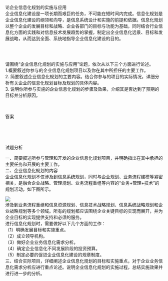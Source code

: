 <div class="detail lh2"><p> 论企业信息化规划的实施与应用<br/>企业信息化建设是一项长期而艰巨的任务，不可能在短时间内完成。信息化规划是企业信息化建设的纲领和向导，是信息系统设计和实施的前提和依据。信息化规划以整个企业的发展目标和战略、企业各部门的目标与功能为基础，同时结合行业信息化方面的实践和对信息技术发展趋势的掌握，制定出企业信息化远景、目标和发展战略，从而达到全面、系统地指导企业信息化建设的目的。</p><br/><br/><p>请围绕“企业信息化规划的实施与应用”论题，依次从以下三个方面进行论述。<br/>1.概要叙述你参与的企业信息化规划项目以及你在其中所担任的主要工作。<br/>2. 简要叙述企业信息化规划的主要内容。结合你参与的项目的实际情况，详细分析有关企业的信息化规划目标及规划的具体内容。<br/>3. 说明你所参与实施的企业信息化规划的步骤及效果，介绍其是否达到了预期的目标并分析原因。<br/></p><br/><br/>答案<br/><p><br/></p><br/><br/>试题分析<br/><p>一、简要叙述所参与管理和开发的企业信息化规划项目，并明确指出在其中承担的主要任务和开展的主要工作。<br/>二、企业信息化规划的内容<br/>企业信息化规划不仅涉及到信息系统规划，同时与企业规划、业务流程建模等紧密相关，是融合企业战略、管理规划、业务流程重组等内容的“业务+管理+技术”的规划活动，如下图所示。<br/></p><p>
<img src="https://lstatic.xisaiwang.com/tiku/UploadFiles/2013-8/829_631405.jpg"/><br/>
涉及到业务流程重组和信息资源规划、信息技术战略规划、信息系统战略规划和企业战略规划等多个领域。所有的规划都应该围绕企业关键目标的实现而展开，并为企业目标的实现提供支持和必须的服务。<br/>
进行信息化规划时，需要做好以下几个方面的工作：<br/>
（1）明确发展目标和实施重点。<br/>
（2）成立领导机构。<br/>
（3）做好企业业务信息化需求分析。<br/>
（4）确定企业信息化不同发展阶段的投资预算。<br/>
（5）制定必要的促进企业信息化建设的规章制度。<br/>
三、结合实际项目，详细阐述企业信息化规划的目标和实施重点，对于企业业务信息化需求分析应进行重点论述。说明企业信息化规划的实施过程，总结实施效果并进行进一步的分析。</p></div>